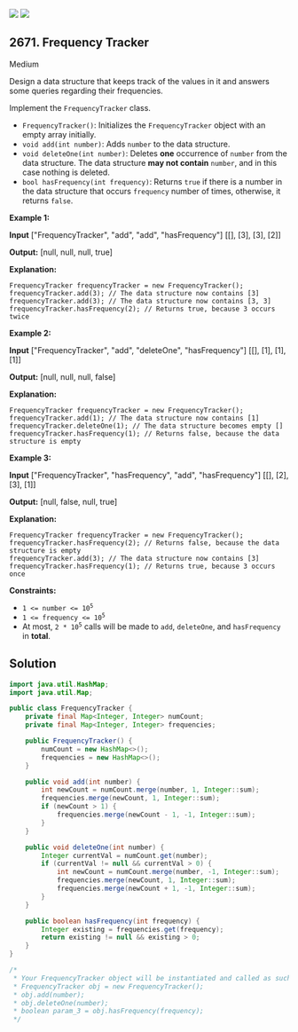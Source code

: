 [![](https://img.shields.io/github/stars/javadev/LeetCode-in-Java?label=Stars&style=flat-square)](https://github.com/javadev/LeetCode-in-Java)
[![](https://img.shields.io/github/forks/javadev/LeetCode-in-Java?label=Fork%20me%20on%20GitHub%20&style=flat-square)](https://github.com/javadev/LeetCode-in-Java/fork)

## 2671\. Frequency Tracker

Medium

Design a data structure that keeps track of the values in it and answers some queries regarding their frequencies.

Implement the `FrequencyTracker` class.

*   `FrequencyTracker()`: Initializes the `FrequencyTracker` object with an empty array initially.
*   `void add(int number)`: Adds `number` to the data structure.
*   `void deleteOne(int number)`: Deletes **one** occurrence of `number` from the data structure. The data structure **may not contain** `number`, and in this case nothing is deleted.
*   `bool hasFrequency(int frequency)`: Returns `true` if there is a number in the data structure that occurs `frequency` number of times, otherwise, it returns `false`.

**Example 1:**

**Input** ["FrequencyTracker", "add", "add", "hasFrequency"] [[], [3], [3], [2]]

**Output:** [null, null, null, true]

**Explanation:** 

    FrequencyTracker frequencyTracker = new FrequencyTracker(); 
    frequencyTracker.add(3); // The data structure now contains [3] 
    frequencyTracker.add(3); // The data structure now contains [3, 3] 
    frequencyTracker.hasFrequency(2); // Returns true, because 3 occurs twice

**Example 2:**

**Input** ["FrequencyTracker", "add", "deleteOne", "hasFrequency"] [[], [1], [1], [1]]

**Output:** [null, null, null, false]

**Explanation:** 

    FrequencyTracker frequencyTracker = new FrequencyTracker(); 
    frequencyTracker.add(1); // The data structure now contains [1]
    frequencyTracker.deleteOne(1); // The data structure becomes empty [] 
    frequencyTracker.hasFrequency(1); // Returns false, because the data structure is empty

**Example 3:**

**Input** ["FrequencyTracker", "hasFrequency", "add", "hasFrequency"] [[], [2], [3], [1]]

**Output:** [null, false, null, true]

**Explanation:** 

    FrequencyTracker frequencyTracker = new FrequencyTracker(); 
    frequencyTracker.hasFrequency(2); // Returns false, because the data structure is empty 
    frequencyTracker.add(3); // The data structure now contains [3] 
    frequencyTracker.hasFrequency(1); // Returns true, because 3 occurs once

**Constraints:**

*   <code>1 <= number <= 10<sup>5</sup></code>
*   <code>1 <= frequency <= 10<sup>5</sup></code>
*   At most, <code>2 * 10<sup>5</sup></code> calls will be made to `add`, `deleteOne`, and `hasFrequency` in **total**.

## Solution

```java
import java.util.HashMap;
import java.util.Map;

public class FrequencyTracker {
    private final Map<Integer, Integer> numCount;
    private final Map<Integer, Integer> frequencies;

    public FrequencyTracker() {
        numCount = new HashMap<>();
        frequencies = new HashMap<>();
    }

    public void add(int number) {
        int newCount = numCount.merge(number, 1, Integer::sum);
        frequencies.merge(newCount, 1, Integer::sum);
        if (newCount > 1) {
            frequencies.merge(newCount - 1, -1, Integer::sum);
        }
    }

    public void deleteOne(int number) {
        Integer currentVal = numCount.get(number);
        if (currentVal != null && currentVal > 0) {
            int newCount = numCount.merge(number, -1, Integer::sum);
            frequencies.merge(newCount, 1, Integer::sum);
            frequencies.merge(newCount + 1, -1, Integer::sum);
        }
    }

    public boolean hasFrequency(int frequency) {
        Integer existing = frequencies.get(frequency);
        return existing != null && existing > 0;
    }
}

/*
 * Your FrequencyTracker object will be instantiated and called as such:
 * FrequencyTracker obj = new FrequencyTracker();
 * obj.add(number);
 * obj.deleteOne(number);
 * boolean param_3 = obj.hasFrequency(frequency);
 */
```